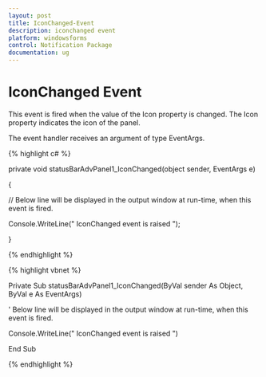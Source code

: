 ```yaml
---
layout: post
title: IconChanged-Event
description: iconchanged event
platform: windowsforms
control: Notification Package 
documentation: ug
---
```


# IconChanged Event

This event is fired when the value of the Icon property is changed. The Icon property indicates the icon of the panel.

The event handler receives an argument of type EventArgs.

{% highlight c# %}



private void statusBarAdvPanel1_IconChanged(object sender, EventArgs e)

{

// Below line will be displayed in the output window at run-time, when this event is fired.

Console.WriteLine(" IconChanged event is raised ");

}

{% endhighlight %}

{% highlight vbnet %}



Private Sub statusBarAdvPanel1_IconChanged(ByVal sender As Object, ByVal e As EventArgs)

' Below line will be displayed in the output window at run-time, when this event is fired. 

Console.WriteLine(" IconChanged event is raised ")

End Sub

{% endhighlight %}

